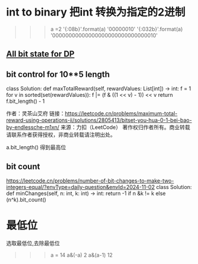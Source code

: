 # int to binary 把int 转换为指定的2进制
>>> a =2
>>> '{:08b}'.format(a)
'00000010'
>>> '{:032b}'.format(a) 
'00000000000000000000000000000010'

## [All bit state for DP](https://wherby.github.io/code/algebra/all-submasks.html)


## bit control for 10**5 length
class Solution:
    def maxTotalReward(self, rewardValues: List[int]) -> int:
        f = 1
        for v in sorted(set(rewardValues)):
            f |= (f & ((1 << v) - 1)) << v
        return f.bit_length() - 1

作者：灵茶山艾府
链接：https://leetcode.cn/problems/maximum-total-reward-using-operations-ii/solutions/2805413/bitset-you-hua-0-1-bei-bao-by-endlessche-m1xn/
来源：力扣（LeetCode）
著作权归作者所有。商业转载请联系作者获得授权，非商业转载请注明出处。

a.bit_length() 得到最高位


##  bit count 
https://leetcode.cn/problems/number-of-bit-changes-to-make-two-integers-equal/?envType=daily-question&envId=2024-11-02
class Solution:
    def minChanges(self, n: int, k: int) -> int:
        return -1 if n &k != k else (n^k).bit_count()

# 最低位
选取最低位,去除最低位
>>> a = 14
>>> a&(-a)
2
>>> a&(a-1)
12

